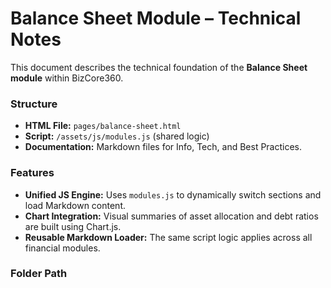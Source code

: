 # Balance Sheet Module – Technical Notes

This document describes the technical foundation of the **Balance Sheet module** within BizCore360.

### Structure
- **HTML File:** `pages/balance-sheet.html`  
- **Script:** `/assets/js/modules.js` (shared logic)  
- **Documentation:** Markdown files for Info, Tech, and Best Practices.

### Features
- **Unified JS Engine:** Uses `modules.js` to dynamically switch sections and load Markdown content.  
- **Chart Integration:** Visual summaries of asset allocation and debt ratios are built using Chart.js.  
- **Reusable Markdown Loader:** The same script logic applies across all financial modules.

### Folder Path
